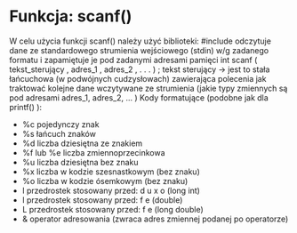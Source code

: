 <h1> Funkcja: scanf()</h1>

<p>
W celu użycia funkcji scanf() należy użyć biblioteki: #include <stdio.h> odczytuje dane ze standardowego strumienia wejściowego (stdin) w/g zadanego formatu i zapamiętuje je pod zadanymi adresami pamięci int scanf ( tekst_sterujący , adres_1 , adres_2 , . . . ) ; tekst sterujący → jest to stała łańcuchowa (w podwójnych cudzysłowach) zawierająca polecenia jak traktować kolejne dane wczytywane ze strumienia (jakie typy zmiennych są pod adresami adres_1, adres_2, ... ) Kody formatujące (podobne jak dla printf() ):</p>
<ul>
<li>%c pojedynczy znak </li>
<li>%s łańcuch znaków </li>
<li>%d liczba dziesiętna ze znakiem   </li>
<li>%f lub %e liczba zmiennoprzecinkowa </li>
<li>%u liczba dziesiętna bez znaku </li>
<li>%x liczba w kodzie szesnastkowym (bez znaku)  </li>
<li>%o liczba w kodzie ósemkowym (bez znaku) </li>
<li>l przedrostek stosowany przed:  d u x o  (long int) </li> 
<li>l przedrostek stosowany przed:  f e  (double) </li>
<li>L przedrostek stosowany przed:  f e  (long double)  </li>
<li>& operator adresowania (zwraca adres zmiennej podanej po operatorze) </li>
